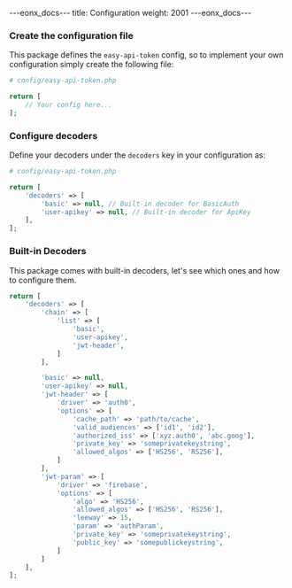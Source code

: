 ---eonx_docs---
title: Configuration
weight: 2001
---eonx_docs---

### Create the configuration file

This package defines the `easy-api-token` config, so to implement your own configuration simply create the following
file:

```php
# config/easy-api-token.php

return [
    // Your config here...
];
```

### Configure decoders

Define your decoders under the `decoders` key in your configuration as:

```php
# config/easy-api-token.php

return [
    'decoders' => [
        'basic' => null, // Built-in decoder for BasicAuth
        'user-apikey' => null, // Built-in decoder for ApiKey
    ],
];
```

### Built-in Decoders

This package comes with built-in decoders, let's see which ones and how to configure them.

```php
return [
    'decoders' => [
        'chain' => [
            'list' => [
                'basic',
                'user-apikey',
                'jwt-header',
            ]
        ],

        'basic' => null,
        'user-apikey' => null,
        'jwt-header' => [
            'driver' => 'auth0',
            'options' => [
                'cache_path' => 'path/to/cache',
                'valid_audiences' => ['id1', 'id2'],
                'authorized_iss' => ['xyz.auth0', 'abc.goog'],
                'private_key' => 'someprivatekeystring',
                'allowed_algos' => ['HS256', 'RS256'],
            ]
        ],
        'jwt-param' => [
            'driver' => 'firebase',
            'options' => [
                'algo' => 'HS256',
                'allowed_algos' => ['HS256', 'RS256'],
                'leeway' => 15,
                'param' => 'authParam',
                'private_key' => 'someprivatekeystring',
                'public_key' => 'somepublickeystring',
            ]
        ]
    ],
];
```
